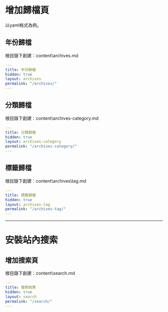 # 增加歸檔頁

以yaml格式為例。

## 年份歸檔

根目錄下創建：content\archives.md

```yaml
---
title: 年份歸檔
hidden: true
layout: archives
permalink: "/archives/"
---
```

## 分類歸檔

根目錄下創建：content\archives-category.md

```yaml
---
title: 分類歸檔
hidden: true
layout: archives-category
permalink: "/archives-category/"
---
```

## 標籤歸檔

根目錄下創建：content\archives\tag.md

```yaml
---
title: 標籤歸檔
hidden: true
layout: archives-tag
permalink: "/archives-tag/"
---
```

----------------------------------

# 安裝站內搜索

## 增加搜索頁

根目錄下創建：content\search.md

```yaml
---
title: 搜索結果
hidden: true
layout: search
permalink: "/search/"
---
```
